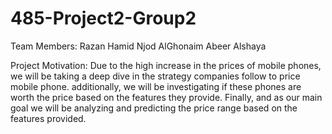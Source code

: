 # 485-Project2-Group2
Team Members:
Razan Hamid
Njod AlGhonaim
Abeer Alshaya

Project Motivation:
Due to the high increase in the prices of mobile phones, we will be taking a deep dive in the strategy companies follow to price mobile phone.
additionally, we will be investigating if these phones are worth the price based on the features they provide. Finally, and as our main goal we will be
analyzing and predicting the price range based on the features provided.
